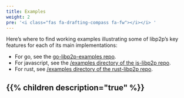 ```yaml
---
title: Examples
weight: 2
pre: '<i class="fas fa-drafting-compass fa-fw"></i></i> '
---
```


Here’s where to find working examples illustrating some of libp2p’s key features 
for each of its main implementations:

* For go, see the [go-libp2p-examples repo](https://github.com/libp2p/go-libp2p/tree/master/examples).
* For javascript, see the [/examples directory of the js-libp2p repo](https://github.com/libp2p/js-libp2p/tree/master/examples).
* For rust, see [/examples directory of the rust-libp2p repo](https://github.com/libp2p/rust-libp2p/tree/master/examples).

{{% children description="true" %}}
-----
